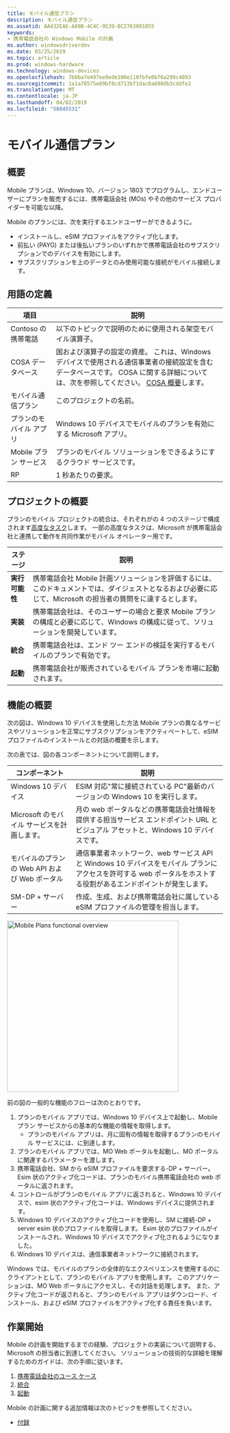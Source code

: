 ```yaml
---
title: モバイル通信プラン
description: モバイル通信プラン
ms.assetid: AA432EAE-A89B-4C4C-9539-BC2763091055
keywords:
- 携帯電話会社の Windows Mobile の計画
ms.author: windowsdriverdev
ms.date: 03/25/2019
ms.topic: article
ms.prod: windows-hardware
ms.technology: windows-devices
ms.openlocfilehash: 7b8ba7e497ee9ede100e110fbfe0b76a299c4093
ms.sourcegitcommit: 1a1a78575e89bf8cd713bf1dac8a698db3cddfe2
ms.translationtype: MT
ms.contentlocale: ja-JP
ms.lasthandoff: 04/02/2019
ms.locfileid: "58845531"
---
```

# <a name="mobile-plans"></a>モバイル通信プラン

## <a name="introduction"></a>概要

Mobile プランは、Windows 10、バージョン 1803 でプログラムし、エンドユーザーにプランを販売するには、携帯電話会社 (MOs) やその他のサービス プロバイダーを可能な以降。

Mobile のプランには、次を実行するエンドユーザーができるように。

- インストールし、eSIM プロファイルをアクティブ化します。
- 前払い (PAYG) または後払いプランのいずれかで携帯電話会社のサブスクリプションでのデバイスを有効にします。
- サブスクリプションを上のデータとのみ使用可能な接続がモバイル接続します。

## <a name="definition-of-terms"></a>用語の定義

| 項目 | 説明 |
| --- | --- |
| Contoso の携帯電話 | 以下のトピックで説明のために使用される架空モバイル演算子。 |
| COSA データベース | 国および演算子の設定の資産。 これは、Windows デバイスで使用される通信事業者の接続設定を含むデータベースです。 COSA に関する詳細については、次を参照してください。 [COSA 概要](cosa-overview.md)します。 |
| モバイル通信プラン | このプロジェクトの名前。 |
| プランのモバイル アプリ | Windows 10 デバイスでモバイルのプランを有効にする Microsoft アプリ。 |
| Mobile プラン サービス | プランのモバイル ソリューションをできるようにするクラウド サービスです。 |
| RP | 1 秒あたりの要求。 |

## <a name="project-overview"></a>プロジェクトの概要

プランのモバイル プロジェクトの統合は、それぞれがの 4 つのステージで構成されます[高度なタスク](mobile-plans-appendix.md#high-level-integration-schedule)します。 一部の高度なタスクは、Microsoft が携帯電話会社と連携して動作を共同作業がモバイル オペレーター用です。

| ステージ | 説明 |
| --- | --- |
| **実行可能性** | 携帯電話会社 Mobile 計画ソリューションを評価するには、このドキュメントでは、ダイジェストとなるおよび必要に応じて、Microsoft の担当者の質問をに達するとします。 |
| **実装** | 携帯電話会社は、そのユーザーの場合と要求 Mobile プランの構成と必要に応じて、Windows の構成に従って、ソリューションを開発しています。 |
| **統合** | 携帯電話会社は、エンド ツー エンドの検証を実行するモバイルのプランで有効です。 |
| **起動** | 携帯電話会社が販売されているモバイル プランを市場に起動されます。 |

## <a name="functional-overview"></a>機能の概要

次の図は、Windows 10 デバイスを使用した方法 Mobile プランの異なるサービスやソリューションを正常にサブスクリプションをアクティベートして、eSIM プロファイルのインストールとの対話の概要を示します。

次の表では、図の各コンポーネントについて説明します。

| コンポーネント | 説明 |
| --- | --- |
| Windows 10 デバイス | ESIM 対応"常に接続されている PC"最新のバージョンの Windows 10 を実行します。 |
| Microsoft のモバイル サービスを計画します。 | 月の web ポータルなどの携帯電話会社情報を提供する担当サービス エンドポイント URL とビジュアル アセットと、Windows 10 デバイスです。 |
| モバイルのプランの Web API および Web ポータル | 通信事業者ネットワーク、web サービス API と Windows 10 デバイスをモバイル プランにアクセスを許可する web ポータルをホストする役割があるエンドポイントが発生します。 |
| SM-DP + サーバー | 作成、生成、および携帯電話会社に属している eSIM プロファイルの管理を担当します。 |

<img src="images/mobile_plans_functional_overview.png" alt="Mobile Plans functional overview" title="Mobile の計画機能の概要" width="400" />

前の図の一般的な機能のフローは次のとおりです。

1. プランのモバイル アプリでは、Windows 10 デバイス上で起動し、Mobile プラン サービスからの基本的な機能の情報を取得します。
   - プランのモバイル アプリは、月に固有の情報を取得するプランのモバイル サービスには、に到達します。
2. プランのモバイル アプリでは、MO Web ポータルを起動し、MO ポータルに関連するパラメーターを渡します。
3. 携帯電話会社、SM から eSIM プロファイルを要求する-DP + サーバー。 Esim 状のアクティブ化コードは、プランのモバイル携帯電話会社の web ポータルに返されます。
4. コントロールがプランのモバイル アプリに返されると、Windows 10 デバイスで、esim 状のアクティブ化コードは、Windows デバイスに提供されます。
5. Windows 10 デバイスのアクティブ化コードを使用し、SM に接続-DP + server esim 状のプロファイルを取得します。 Esim 状のプロファイルがインストールされ、Windows 10 デバイスでアクティブ化されるようになりました。
6. Windows 10 デバイスは、通信事業者ネットワークに接続されます。

Windows では、モバイルのプランの全体的なエクスペリエンスを使用するのにクライアントとして、プランのモバイル アプリを使用します。 このアプリケーションは、MO Web ポータルにアクセスし、その対話を処理します。 また、アクティブ化コードが返されると、プランのモバイル アプリはダウンロード、インストール、および eSIM プロファイルをアクティブ化する責任を負います。

## <a name="get-started"></a>作業開始

Mobile の計画を開始するまでの経験、プロジェクトの実装について説明する、Microsoft の担当者に到達してください。 ソリューションの技術的な詳細を理解するためのガイドは、次の手順に従います。

1. [携帯電話会社のユース ケース](mobile-plans-use-cases.md)
2. [統合](mobile-plans-integration.md)
3. [起動](mobile-plans-launch.md)

Mobile の計画に関する追加情報は次のトピックを参照してください。

- [付録](mobile-plans-appendix.md)